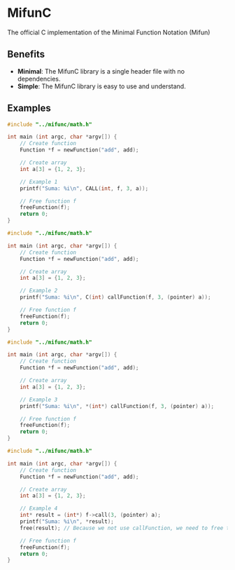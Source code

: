 # MifunC

The official C implementation of the Minimal Function Notation (Mifun)

## Benefits

- **Minimal**: The MifunC library is a single header file with no dependencies.
- **Simple**: The MifunC library is easy to use and understand.

## Examples

```c
#include "../mifunc/math.h"

int main (int argc, char *argv[]) {
    // Create function
    Function *f = newFunction("add", add);

    // Create array
    int a[3] = {1, 2, 3};

    // Example 1
    printf("Suma: %i\n", CALL(int, f, 3, a));

    // Free function f
    freeFunction(f);
    return 0;
}
```

```c
#include "../mifunc/math.h"

int main (int argc, char *argv[]) {
    // Create function
    Function *f = newFunction("add", add);

    // Create array
    int a[3] = {1, 2, 3};

    // Example 2
    printf("Suma: %i\n", C(int) callFunction(f, 3, (pointer) a));

    // Free function f
    freeFunction(f);
    return 0;
}
```

```c
#include "../mifunc/math.h"

int main (int argc, char *argv[]) {
    // Create function
    Function *f = newFunction("add", add);

    // Create array
    int a[3] = {1, 2, 3};

    // Example 3
    printf("Suma: %i\n", *(int*) callFunction(f, 3, (pointer) a));

    // Free function f
    freeFunction(f);
    return 0;
}
```

```c
#include "../mifunc/math.h"

int main (int argc, char *argv[]) {
    // Create function
    Function *f = newFunction("add", add);

    // Create array
    int a[3] = {1, 2, 3};

    // Example 4
    int* result = (int*) f->call(3, (pointer) a);
    printf("Suma: %i\n", *result);
    free(result); // Because we not use callFunction, we need to free the result manually

    // Free function f
    freeFunction(f);
    return 0;
}
```